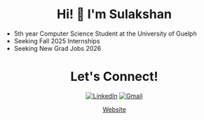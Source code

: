 <h1 align="center">
  Hi! 👋 I'm <strong>Sulakshan</strong>
</h1>

- 5th year Computer Science Student at the University of Guelph
- Seeking Fall 2025 Internships
- Seeking New Grad Jobs 2026

<div align="center">

<h1>Let's Connect!</h1>
  
[![LinkedIn](https://img.shields.io/badge/linkedin-%230077B5.svg?style=for-the-badge&logo=linkedin&logoColor=white)](https://www.linkedin.com/in/sulakshansiva/)
[![Gmail](https://img.shields.io/badge/Gmail-D14836?style=for-the-badge&logo=gmail&logoColor=white)](mailto:sulakshansivak@gmail.com)

<a href="https://sulakshansiva.github.io/Sulakshan/">Website</a>

</div>



